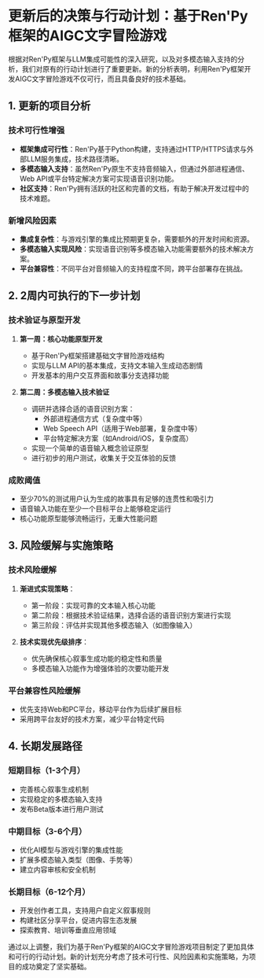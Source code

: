 # 更新后的决策与行动计划：基于Ren'Py框架的AIGC文字冒险游戏

根据对Ren'Py框架与LLM集成可能性的深入研究，以及对多模态输入支持的分析，我们对原有的行动计划进行了重要更新。新的分析表明，利用Ren'Py框架开发AIGC文字冒险游戏不仅可行，而且具备良好的技术基础。

## 1. 更新的项目分析

### 技术可行性增强
- **框架集成可行性**：Ren'Py基于Python构建，支持通过HTTP/HTTPS请求与外部LLM服务集成，技术路径清晰。
- **多模态输入支持**：虽然Ren'Py原生不支持音频输入，但通过外部进程通信、Web API或平台特定解决方案可实现语音识别功能。
- **社区支持**：Ren'Py拥有活跃的社区和完善的文档，有助于解决开发过程中的技术难题。

### 新增风险因素
- **集成复杂性**：与游戏引擎的集成比预期更复杂，需要额外的开发时间和资源。
- **多模态输入实现风险**：实现语音识别等多模态输入功能需要额外的技术解决方案。
- **平台兼容性**：不同平台对音频输入的支持程度不同，跨平台部署存在挑战。

## 2. 2周内可执行的下一步计划

### 技术验证与原型开发
1. **第一周：核心功能原型开发**
   - 基于Ren'Py框架搭建基础文字冒险游戏结构
   - 实现与LLM API的基本集成，支持文本输入生成动态剧情
   - 开发基本的用户交互界面和故事分支选择功能

2. **第二周：多模态输入技术验证**
   - 调研并选择合适的语音识别方案：
     - 外部进程通信方式（复杂度中等）
     - Web Speech API（适用于Web部署，复杂度中等）
     - 平台特定解决方案（如Android/iOS，复杂度高）
   - 实现一个简单的语音输入概念验证原型
   - 进行初步的用户测试，收集关于交互体验的反馈

### 成败阈值
- 至少70%的测试用户认为生成的故事具有足够的连贯性和吸引力
- 语音输入功能在至少一个目标平台上能够稳定运行
- 核心功能原型能够流畅运行，无重大性能问题

## 3. 风险缓解与实施策略

### 技术风险缓解
1. **渐进式实现策略**：
   - 第一阶段：实现可靠的文本输入核心功能
   - 第二阶段：根据技术验证结果，选择合适的语音识别方案进行实现
   - 第三阶段：评估并实现其他多模态输入（如图像输入）

2. **技术实现优先级排序**：
   - 优先确保核心叙事生成功能的稳定性和质量
   - 多模态输入功能作为增强体验的次要功能开发

### 平台兼容性风险缓解
- 优先支持Web和PC平台，移动平台作为后续扩展目标
- 采用跨平台友好的技术方案，减少平台特定代码

## 4. 长期发展路径

### 短期目标（1-3个月）
- 完善核心叙事生成机制
- 实现稳定的多模态输入支持
- 发布Beta版本进行用户测试

### 中期目标（3-6个月）
- 优化AI模型与游戏引擎的集成性能
- 扩展多模态输入类型（图像、手势等）
- 建立内容审核和安全机制

### 长期目标（6-12个月）
- 开发创作者工具，支持用户自定义叙事规则
- 构建社区分享平台，促进内容生态发展
- 探索教育、培训等垂直应用领域

通过以上调整，我们为基于Ren'Py框架的AIGC文字冒险游戏项目制定了更加具体和可行的行动计划。新的计划充分考虑了技术可行性、风险因素和实施策略，为项目的成功奠定了坚实基础。